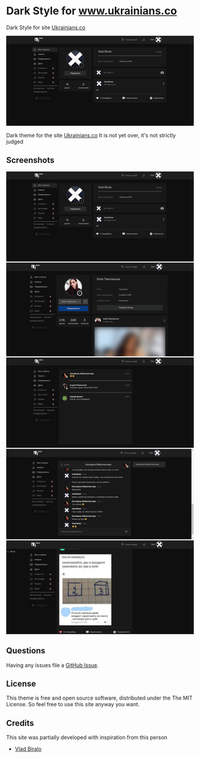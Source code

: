 # Dark Style for www.ukrainians.co
Dark Style for site [Ukrainians.co](https://www.ukrainians.co)

![](./screenshots/scr1.png)

Dark theme for the site [Ukrainians.co](https://www.ukrainians.co)
It is not yet over, it's not strictly judged

## Screenshots

![](./screenshots/scr1.png) ![](./screenshots/scr2.png) ![](./screenshots/scr3.png) ![](./screenshots/scr4.png) ![](./screenshots/scr5.png)

## Questions

Having any issues file a [GitHub Issue](https://github.com/VBIralo/Dark-Style-for-www.ukrainians.co/issues/new).

## License

This theme is free and open source software, distributed under the The MIT License. So feel free to use this site anyway you want.

## Credits

This site was partially developed with inspiration from this person
- [Vlad Biralo](https://github.com/VBIralo)

